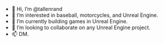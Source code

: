 - 👋 Hi, I’m @tallenrand
- 👀 I’m interested in baseball, motorcycles, and Unreal Engine.
- 🌱 I’m currently building games in Unreal Engine.
- 💞️ I’m looking to collaborate on any Unreal Engine project.
- 📫 DM.

<!---
tallenrand/tallenrand is a ✨ special ✨ repository because its `README.md` (this file) appears on your GitHub profile.
You can click the Preview link to take a look at your changes.
--->
